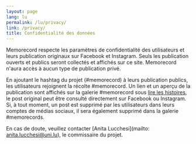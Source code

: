 ```yaml
---
layout: page
lang: lu
permalink: /lu/privacy/
link: /privacy/
title: Confidentialité des données
---
```


Memorecord respecte les paramètres de confidentialité des utilisateurs et leurs publication originaux sur Facebook et Instagram. Seuls les publication ouverts et publics seront collectés et affichés sur ce site. Memorecord n'aura accès à aucun type de publication privé.

En ajoutant le hashtag du projet (#memorecord) à leurs publication publics, les utilisateurs rejoignent la récolte #memorecord. Un lien et un aperçu de la publication sont affichés sur la galerie #memorecord sous [lire les histoires](https://c2dh.github.io/memorecord/stories/), le post original peut être consulté directement sur Facebook ou Instagram. Si, à tout moment, un post est supprimé par les utilisateurs dans leurs comptes de médias sociaux, il sera également supprimé dans la galerie #memorecords.

En cas de doute, veuillez contacter [Anita Lucchesi](mailto: anita.lucchesi@uni.lu), le commissaire du projet.

<!-- more -->
